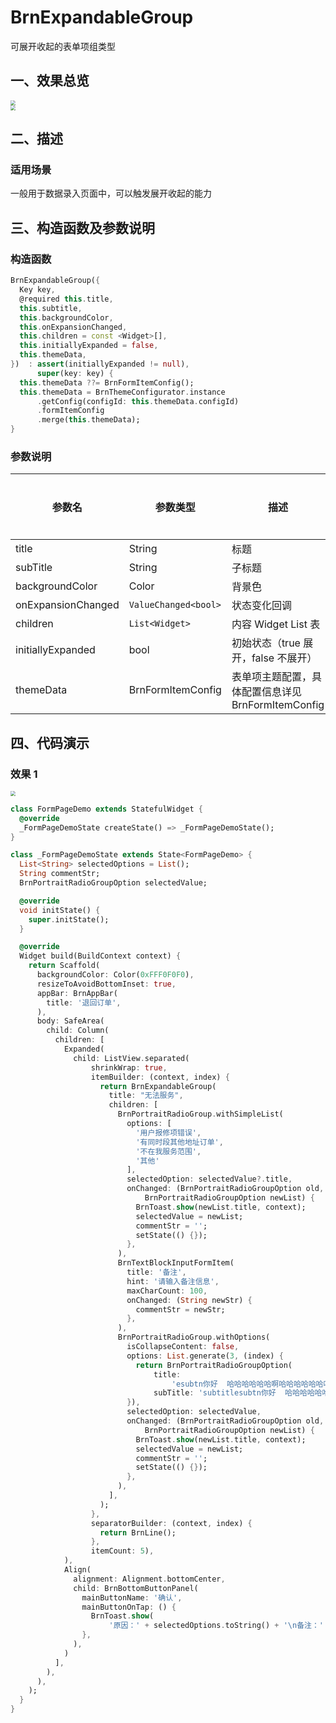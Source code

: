 # BrnExpandableGroup

可展开收起的表单项组类型

## 一、效果总览

<img src="./img/BrnExpandableGroupIntro2.png" style="zoom:50%;" />
<br/>
<img src="./img/BrnExpandableGroupIntro1.gif" style="zoom:50%;" />

## 二、描述

### 适用场景

一般用于数据录入页面中，可以触发展开收起的能力

## 三、构造函数及参数说明

### 构造函数

```dart
BrnExpandableGroup({
  Key key,
  @required this.title,
  this.subtitle,
  this.backgroundColor,
  this.onExpansionChanged,
  this.children = const <Widget>[],
  this.initiallyExpanded = false,
  this.themeData,
})  : assert(initiallyExpanded != null),
      super(key: key) {
  this.themeData ??= BrnFormItemConfig();
  this.themeData = BrnThemeConfigurator.instance
      .getConfig(configId: this.themeData.configId)
      .formItemConfig
      .merge(this.themeData);
}
```

### 参数说明

| **参数名**         | **参数类型**         | **描述**                                           | **是否必填** | **默认值**  |
| ------------------ | -------------------- | -------------------------------------------------- | ------------ | ----------- |
| title              | String               | 标题                                               | 否           | 无          |
| subTitle           | String               | 子标题                                             | 否           | 无          |
| backgroundColor    | Color                | 背景色                                             | 否           | transparent |
| onExpansionChanged | `ValueChanged<bool>` | 状态变化回调                                       | 否           | 无          |
| children           | `List<Widget>`       | 内容 Widget List 表                                | 否           | 无          |
| initiallyExpanded  | bool                 | 初始状态（true 展开，false 不展开）                | 否           | false       |
| themeData          | BrnFormItemConfig    | 表单项主题配置，具体配置信息详见 BrnFormItemConfig | 否           |             |

## 四、代码演示

### 效果 1

<img src="./img/BrnExpandableGroupIntro1.gif" style="zoom:50%;" />

```dart
class FormPageDemo extends StatefulWidget {
  @override
  _FormPageDemoState createState() => _FormPageDemoState();
}
```

```dart
class _FormPageDemoState extends State<FormPageDemo> {
  List<String> selectedOptions = List();
  String commentStr;
  BrnPortraitRadioGroupOption selectedValue;

  @override
  void initState() {
    super.initState();
  }

  @override
  Widget build(BuildContext context) {
    return Scaffold(
      backgroundColor: Color(0xFFF0F0F0),
      resizeToAvoidBottomInset: true,
      appBar: BrnAppBar(
        title: '退回订单',
      ),
      body: SafeArea(
        child: Column(
          children: [
            Expanded(
              child: ListView.separated(
                  shrinkWrap: true,
                  itemBuilder: (context, index) {
                    return BrnExpandableGroup(
                      title: "无法服务",
                      children: [
                        BrnPortraitRadioGroup.withSimpleList(
                          options: [
                            '用户报修项错误',
                            '有同时段其他地址订单',
                            '不在我服务范围',
                            '其他'
                          ],
                          selectedOption: selectedValue?.title,
                          onChanged: (BrnPortraitRadioGroupOption old,
                              BrnPortraitRadioGroupOption newList) {
                            BrnToast.show(newList.title, context);
                            selectedValue = newList;
                            commentStr = '';
                            setState(() {});
                          },
                        ),
                        BrnTextBlockInputFormItem(
                          title: '备注',
                          hint: '请输入备注信息',
                          maxCharCount: 100,
                          onChanged: (String newStr) {
                            commentStr = newStr;
                          },
                        ),
                        BrnPortraitRadioGroup.withOptions(
                          isCollapseContent: false,
                          options: List.generate(3, (index) {
                            return BrnPortraitRadioGroupOption(
                                title:
                                    'esubtn你好  哈哈哈哈哈哈啊哈哈哈哈哈哈哈哈 子标题esubtn你好  哈哈哈哈哈哈啊哈哈哈哈哈哈哈哈 子标题',
                                subTitle: 'subtitlesubtn你好  哈哈哈哈哈哈啊哈哈哈哈哈子标题哈哈哈 子标题子标题');
                          }),
                          selectedOption: selectedValue,
                          onChanged: (BrnPortraitRadioGroupOption old,
                              BrnPortraitRadioGroupOption newList) {
                            BrnToast.show(newList.title, context);
                            selectedValue = newList;
                            commentStr = '';
                            setState(() {});
                          },
                        ),
                      ],
                    );
                  },
                  separatorBuilder: (context, index) {
                    return BrnLine();
                  },
                  itemCount: 5),
            ),
            Align(
              alignment: Alignment.bottomCenter,
              child: BrnBottomButtonPanel(
                mainButtonName: '确认',
                mainButtonOnTap: () {
                  BrnToast.show(
                      '原因：' + selectedOptions.toString() + '\n备注：' + (commentStr ?? ''), context);
                },
              ),
            )
          ],
        ),
      ),
    );
  }
}
```
